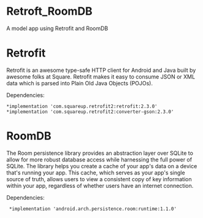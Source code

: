 # Retroft_RoomDB

A model app using Retrofit and RoomDB

# Retrofit

Retrofit is an awesome type-safe HTTP client for Android and Java built by awesome folks at Square. 
Retrofit makes it easy to consume JSON or XML data which is parsed into Plain Old Java Objects (POJOs).

Dependencies:

    *implementation 'com.squareup.retrofit2:retrofit:2.3.0'
    *implementation 'com.squareup.retrofit2:converter-gson:2.3.0'
    
    
# RoomDB

The Room persistence library provides an abstraction layer over SQLite to allow for more robust database access while harnessing the full power of SQLite.
The library helps you create a cache of your app's data on a device that's running your app. 
This cache, which serves as your app's single source of truth, allows users to view a consistent copy of key information within your app,
 regardless of whether users have an internet connection.
 
 Dependencies:
 
     *implementation 'android.arch.persistence.room:runtime:1.1.0'


